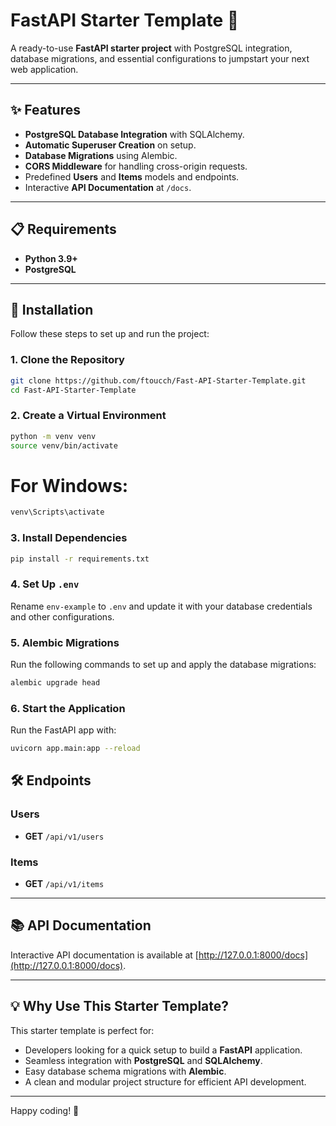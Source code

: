 # FastAPI Starter Template 🚀  

A ready-to-use **FastAPI starter project** with PostgreSQL integration, database migrations, and essential configurations to jumpstart your next web application.  

---

## ✨ Features  
- **PostgreSQL Database Integration** with SQLAlchemy.  
- **Automatic Superuser Creation** on setup.  
- **Database Migrations** using Alembic.  
- **CORS Middleware** for handling cross-origin requests.  
- Predefined **Users** and **Items** models and endpoints.  
- Interactive **API Documentation** at `/docs`.  

---

## 📋 Requirements  
- **Python 3.9+**  
- **PostgreSQL**  

---

## 🚀 Installation  

Follow these steps to set up and run the project:  

### 1. Clone the Repository  
```bash
git clone https://github.com/ftoucch/Fast-API-Starter-Template.git
cd Fast-API-Starter-Template
```

### 2. Create a Virtual Environment  
```bash
python -m venv venv  
source venv/bin/activate 
```
# For Windows: 
```bash
venv\Scripts\activate
```

### 3. Install Dependencies  
```bash
pip install -r requirements.txt
```

### 4. Set Up `.env`  
Rename `env-example` to `.env` and update it with your database credentials and other configurations.  

### 5. Alembic Migrations  
Run the following commands to set up and apply the database migrations: 

```bash
alembic upgrade head  
```

### 6. Start the Application  
Run the FastAPI app with:  
```bash
uvicorn app.main:app --reload
```


## 🛠 Endpoints  

### Users  
- **GET** `/api/v1/users`  

### Items  
- **GET** `/api/v1/items`  

---

## 📚 API Documentation  
Interactive API documentation is available at [http://127.0.0.1:8000/docs](http://127.0.0.1:8000/docs).  

---

## 💡 Why Use This Starter Template?  
This starter template is perfect for:  
- Developers looking for a quick setup to build a **FastAPI** application.  
- Seamless integration with **PostgreSQL** and **SQLAlchemy**.  
- Easy database schema migrations with **Alembic**.  
- A clean and modular project structure for efficient API development.  

---

Happy coding! 🎉  
